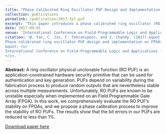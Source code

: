 ```yaml
---
title: "Phase Calibrated Ring Oscillator PUF Design and Implementation on FPGAs"
collection: publications
permalink: /publication/2017-fpl-puf
excerpt: 'This paper introduces a phase calibrated ring oscillator (RO) PUF design which improves the reliability of over traditional RO PUFs.'
date: 2017-09-01
venue: 'International Conference on Field-Programmable Logic and Applications (FPL)'
citation: 'W. Yan, C. Jin, F. Tehranipoor, and J. Chandy. (2017).&quot;
Phase calibrated ring oscillator PUF design and implementation on FPGAs
&quot; <i>
International Conference on Field-Programmable Logic and Applications (FPL)
</i>. '
---
```


<b>Abstract:</b> A ring oscillator physical unclonable function (RO PUF) is an application-constrained hardware security primitive that can be used for authentication and key generation. PUFs depend on variability during the fabrication process to produce random outputs that are nevertheless stable across multiple measurements. Unfortunately, RO PUFs are known to be unstable especially when implemented on an Field Programmable Gate Array (FPGA). In this work, we comprehensively evaluate the RO PUF’s stability on FPGAs, and we propose a phase calibration process to improve the stability of RO PUFs. The results show that the bit errors in our PUFs are reduced to less than 1%.

[Download paper here](https://ieeexplore.ieee.org/document/8056859)
